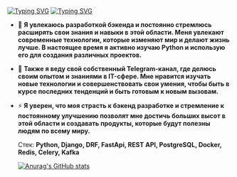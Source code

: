    [![Typing SVG](https://readme-typing-svg.herokuapp.com?color=%2336BCF7&lines=Andrey+Troshin)](https://git.io/typing-svg)
   [![Typing SVG](https://readme-typing-svg.herokuapp.com?color=%2336BCF7&lines=Python+Developer)](https://git.io/typing-svg)

- :seedling: **Я увлекаюсь разработкой бэкенда и постоянно стремлюсь расширять свои знания и навыки в этой области. Меня увлекают современные технологии, которые изменяют мир и делают жизнь лучше. В настоящее время я активно изучаю Python и использую его для создания различных проектов.**

- :telescope: **Также я веду свой собственный Telegram-канал, где делюсь своим опытом и знаниями в IT-сфере. Мне нравится изучать новые технологии и совершенствовать свои умения, чтобы быть в курсе последних тенденций и быть готовым к новым вызовам.**

- :zap: **Я уверен, что моя страсть к бэкенд разработке и стремление к постоянному улучшению позволят мне достичь больших высот в этой области и создавать продукты, которые будут полезны людям по всему миру.**


  Стек: **Python, Django, DRF, FastApi, REST API, PostgreSQL, Docker, Redis, Celery, Kafka**


     [![Anurag's GitHub stats](https://github-readme-stats.vercel.app/api?username=darkus13&show_icons=true&theme=synthwave)](https://github.com/anuraghazra/github-readme-stats)
